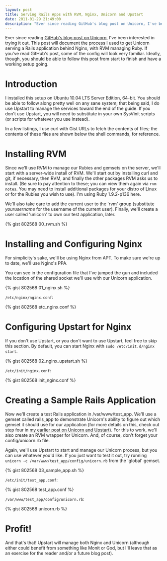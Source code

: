 ```yaml
---
layout: post
title: Serving Rails Apps with RVM, Nginx, Unicorn and Upstart
date: 2011-01-29 21:49:00
description: "Ever since reading GitHub's blog post on Unicorn, I've been interested in trying it out. This post will document the process I used to get Unicorn serving a Rails application behind Nginx, with RVM managing Ruby."
---
```


Ever since reading <a href="https://github.com/blog/517-unicorn">GitHub's blog post on Unicorn</a>, I've been interested in trying it out. This post will document the process I used to get Unicorn serving a Rails application behind Nginx, with RVM&nbsp;managing Ruby. If you've read GitHub's post, some of the config will look very familiar. Ideally, though, you should be able to follow this post from start to finish and have a working setup going.

Introduction
============

I installed this setup on Ubuntu 10.04 LTS Server Edition, 64-bit. You should be able to follow along pretty well on any sane system; that being said, I do use Upstart to manage the services toward the end of the guide. If you don't use Upstart, you will need to substitute in your own SysVinit scripts (or scripts for whatever you use instead).

In a few listings, I use curl with Gist URLs to fetch the contents of files; the contents of these files are shown below the shell commands, for reference.

Installing RVM
==============

Since we'll use RVM to manage our Rubies and gemsets on the server, we'll start with a server-wide install of RVM. We'll start out by installing curl and git, if necessary, then RVM, and finally the other packages RVM asks us to install. (Be sure to pay attention to these; you can view them again via `rvm notes`. You may need to install additional packages for your distro of Linux or for the Rubies you wish to use). I'm using Ruby 1.9.2-p136 here.

We'll also take care to add the current user to the 'rvm' group (substitute _yourusername_ for the username of the current user). Finally, we'll create a user called 'unicorn' to own our test application, later.

{% gist 802568 00_rvm.sh %}

Installing and Configuring Nginx
================================

For simplicity's sake, we'll be using Nginx from APT. To make sure we're up to date, we'll use Nginx's PPA.

You can see in the configuration file that I've jumped the gun and included the location of the shared socket we'll use with our Unicorn application.

{% gist 802568 01_nginx.sh %}

`/etc/nginx/nginx.conf`:

{% gist 802568 etc_nginx.conf %}


Configuring Upstart for Nginx
=============================

If you don't use Upstart, or you don't want to use Upstart, feel free to skip this section. By default, you can start Nginx with `sudo /etc/init.d/nginx start`.

{% gist 802568 02_nginx_upstart.sh %}

`/etc/init/nginx.conf`:

{% gist 802568 init_nginx.conf %}

Creating a Sample Rails Application
===================================

Now we'll create a test Rails application in /var/www/test_app. We'll use a gemset called rails_app to demonstrate Unicorn's ability to figure out which gemset it should use for our application (for more details on this, check out step four in [my earlier post on Unicorn and Upstart](/2011/01/29/rvm-unicorn-and-upstart/)). For this to work, we'll also create an RVM wrapper for Unicorn. And, of course, don't forget your config/unicorn.rb file.

Again, we'll use Upstart to start and manage our Unicorn process, but you can use whatever you'd like. If you just want to test it out, try running `unicorn -c /var/www/test_app/config/unicorn.rb` from the 'global' gemset.

{% gist 802568 03_sample_app.sh %}

`/etc/init/test_app.conf`:

{% gist 802568 test_app.conf %}

`/var/www/test_app/config/unicorn.rb`:

{% gist 802568 unicorn.rb %}

Profit!
=======

And that's that! Upstart will manage both Nginx and Unicorn (although either could benefit from something like Monit or God, but I'll leave that as an exercise for the reader and/or a future blog post).